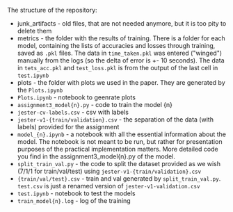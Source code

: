 The structure of the repository:

- junk_artifacts - old files, that are not needed anymore, but it is too pity to delete them
- metrics - the folder with the results of training. There is a folder for each model, containing the lists of accuracies and losses through training, saved as `.pkl` files.
  The data in `time_taken.pkl` was entered ("winged") manually from the logs (so the delta of error is +- 10 seconds). The data in `tets_acc.pkl` and `test_loss.pkl` is from the output of the last cell in `test.ipynb`
- plots - the folder with plots we used in the paper. They are generated by the `Plots.ipynb`
- `Plots.ipynb` - notebook to geenrate plots
- `assignment3_model{n}.py` - code to train the model {n}
- `jester-cv-labels.csv` - csv with labels
- `jester-v1-{train/validation}.csv` - the separation of the data (with labels) provided for the assignment
- `model_{n}.ipynb` - a notebook with all the essential information about the model. The notebook is not meant to be run, but rather for presentation purposes of the practical implementation matters. More detailed
  code you find in the assignment3_model{n}.py of the model.
- `split_train_val.py` - the code to split the dataset provided as we wish (7/1/1 for train/val/test) using `jester-v1-{train/validation}.csv`
- `{train/val/test}.csv` - train and val generated by `split_train_val.py`. `test.csv` is just a renamed version of `jester-v1-validation.csv`
- `test.ipynb` - notebook to test the models
- `train_model{n}.log` - log of the training
